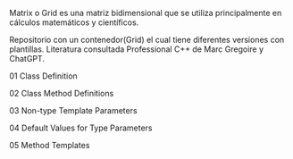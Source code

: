Matrix o Grid es una matriz bidimensional que se utiliza principalmente en cálculos matemáticos y científicos. 

Repositorio con un contenedor(Grid) el cual tiene diferentes versiones con plantillas.
Literatura consultada Professional C++ de Marc Gregoire y ChatGPT.

01 Class Definition

02 Class Method Definitions

03 Non-type Template Parameters

04 Default Values for Type Parameters

05 Method Templates
